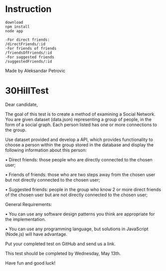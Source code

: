 # Instruction
    download
    npm install
    node app

    -For direct friends:
    /directFriends/:id
    -For friends of friends
    /friendsOfFriends/:id
    -For suggested friends
    /suggestedFriends/:id

Made by Aleksandar Petrovic

# 30HillTest
 Dear candidate,

 

The goal of this test is to create a method of examining a Social Network. You are given dataset (data.json) representing a group of people, in the form of a social graph. Each person listed has one or more connections to the group.

 

Use dataset provided and develop a API, which provides functionality to choose a person within the group stored in the database and display the following information about this person:

 

• Direct friends: those people who are directly connected to the chosen user;

• Friends of friends: those who are two steps away from the chosen user but not directly connected to the chosen user;

• Suggested friends: people in the group who know 2 or more direct friends of the chosen user but are not directly connected to the chosen user;

 

General Requirements:

• You can use any software design patterns you think are appropriate for the implementation.

• You can use any programming language, but solutions in JavaScript (Node.js) will have advantage.

 

Put your completed test on GitHub and send us a link.

This test should be completed by Wednesday, May 13th.

 

Have fun and good luck!
